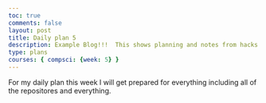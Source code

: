 ```yaml
---
toc: true
comments: false
layout: post
title: Daily plan 5
description: Example Blog!!!  This shows planning and notes from hacks.
type: plans
courses: { compsci: {week: 5} }
---
```


For my daily plan this week I will get prepared for everything including all of the repositores and everything.